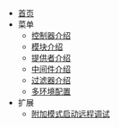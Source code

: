 <!-- docs/_sidebar.md -->

* [首页](md/简介.md)
* 菜单
   * [控制器介绍](md/控制器介绍.md)
   * [模块介绍](md/模块介绍.md)
   * [提供者介绍](md/提供者介绍.md)
   * [中间件介绍](md/中间件.md)
   * [过滤器介绍](md/过滤器.md)
   * [多环境配置](md/多环境配置.md) 
* 扩展
  * [附加模式启动远程调试](md/附加模式启动远程调试.md)
  